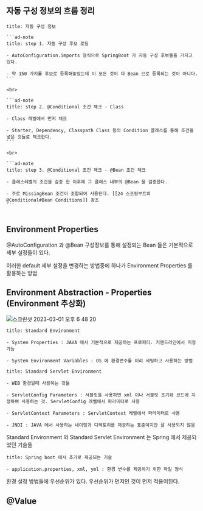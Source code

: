 
## 자동 구성 정보의 흐름 정리

````ad-info
title: 자동 구성 정보

```ad-note
title: step 1. 자동 구성 후보 로딩

- AutoConfiguration.imports 형식으로 SpringBoot 가 자동 구성 후보들을 가지고 있다.

- 약 150 가지를 후보로 등록해놓았는데 이 모든 것이 다 Bean 으로 등록되는 것이 아니다.
```

<br>

```ad-note
title: step 2. @Conditional 조건 체크 - Class

- Class 레벨에서 먼저 체크

- Starter, Dependency, Classpath Class 등의 Condition 클래스를 통해 조건을 넣은 것들로 체크한다.
```

<br>

```ad-note
title: step 3. @Conditional 조건 체크 - @Bean 조건 체크

- 클래스레벨의 조건을 검증 한 이후에 그 클래스 내부의 @Bean 을 검증한다.

- 주로 MissingBean 조건이 조합되어 사용된다. [[24 스프링부트의 @Conditional#Bean Conditions]] 참조
```


````



## Environment Properties

@AutoConfiguration 과 @Bean 구성정보를 통해 설정되는 Bean 들은 기본적으로 세부 설정들이 있다.

이러한 default 세부 설정을 변경하는 방법중에 하나가 Environment Properties 를 활용하는 방법



## Environment Abstraction - Properties (Environment 추상화)


![스크린샷 2023-03-01 오후 6 48 20](https://user-images.githubusercontent.com/74750901/222123305-3b271d5b-c16c-45b2-b241-34e0e0fe5130.png)


```ad-info
title: Standard Environment

- System Properties : JAVA 에서 기본적으로 제공하는 프로퍼티. 커맨드라인에서 지정가능

- System Environment Variables : OS 에 환경변수를 미리 세팅하고 사용하는 방법
```

```ad-info
title: Standard Servlet Environment

- WEB 환경일때 사용하는 것들

- ServletConfig Parameters : 서블릿을 사용하면 xml 이나 서블릿 초기화 코드에 지정하여 사용하는 것. ServletConfig 레벨에서 파라미터로 사용

- ServletContext Parameters : ServletContext 레벨에서 파라미터로 사용
 
- JNDI : JAVA 에서 사용하는 네이밍과 디렉토리를 제공하는 표준이지만 잘 사용되지 않음 

```

Standard Environment 와 Standard Servlet Environment 는 Spring 에서 제공되었던 기술들

```ad-info
title: Spring boot 에서 추가로 제공되는 기술

- application.properties, xml, yml : 환경 변수를 제공하기 위한 파일 형식

```


환경 설정 방법들에 우선순위가 있다. 우선순위가 먼저인 것이 먼저 적용이된다. 

## @Value

```ad-info


```